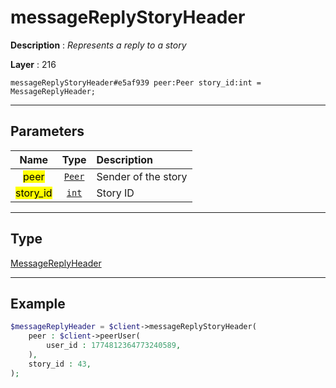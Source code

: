 # messageReplyStoryHeader

**Description** : *Represents a reply to a story*

**Layer** : 216

```tl
messageReplyStoryHeader#e5af939 peer:Peer story_id:int = MessageReplyHeader;
```

---

## Parameters

| Name | Type | Description |
| :---: | :---: | :--- |
| <mark>peer</mark> | [`Peer`](type/Peer) | Sender of the story |
| <mark>story_id</mark> | [`int`](type/int) | Story ID |

---

## Type

[MessageReplyHeader](type/MessageReplyHeader)

---

## Example

```php
$messageReplyHeader = $client->messageReplyStoryHeader(
	peer : $client->peerUser(
		user_id : 1774812364773240589,
	),
	story_id : 43,
);
```